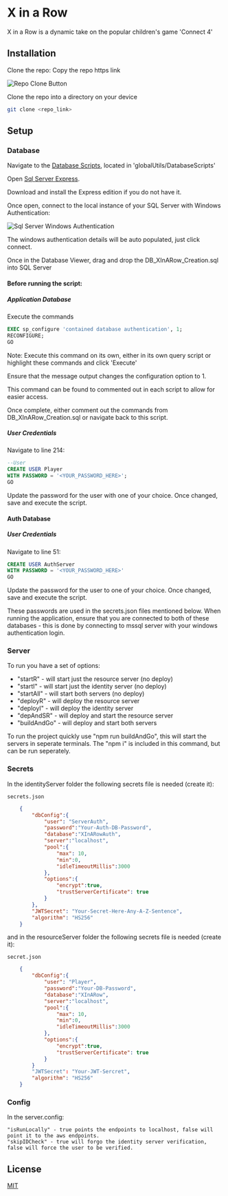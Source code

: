 # X in a Row

X in a Row is a dynamic take on the popular children's game 'Connect 4'

## Installation

Clone the repo:
Copy the repo https link

![Repo Clone Button](https://thumbs2.imgbox.com/36/67/Vrk0zUFk_t.png)

Clone the repo into a directory on your device
```bash
git clone <repo_link>
```

## Setup
### Database
Navigate to the [Database Scripts](https://github.com/Manuel-Nunes/XInARow/tree/main/globalUtils/DatabaseScripts), located in 'globalUtils/DatabaseScripts'

Open [Sql Server Express](https://www.microsoft.com/en-us/sql-server/sql-server-downloads). 

Download and install the Express edition if you do not have it.

Once open, connect to the local instance of your SQL Server with Windows Authentication:

![Sql Server Windows Authentication](https://thumbs2.imgbox.com/dd/5e/GFQO0RDi_t.png)

The windows authentication details will be auto populated, just click connect.

Once in the Database Viewer, drag and drop the DB_XInARow_Creation.sql into SQL Server

#### Before running the script:

##### Application Database
Execute the commands
```sql
EXEC sp_configure 'contained database authentication', 1;
RECONFIGURE;
GO
```
Note: Execute this command on its own, either in its own query script or highlight these commands and click 'Execute'

Ensure that the message output changes the configuration option to 1.

This command can be found to commented out in each script to allow for easier access.

Once complete, either comment out the commands from DB_XInARow_Creation.sql or navigate back to this script.

##### User Credentials
Navigate to line 214:
```sql
--User
CREATE USER Player
WITH PASSWORD = '<YOUR_PASSWORD_HERE>';
GO
```
Update the password for the user with one of your choice.
Once changed, save and execute the script.

#### Auth Database
##### User Credentials
Navigate to line 51:
```sql
CREATE USER AuthServer
WITH PASSWORD = '<YOUR_PASSWORD_HERE>'
GO
```
Update the password for the user to one of your choice.
Once changed, save and execute the script.

These passwords are used in the secrets.json files mentioned below.
When running the application, ensure that you are connected to both of these databases - this is done by connecting to mssql server with your windows authentication login.

### Server
To run you have a set of options:
- "startR" - will start just the resource server (no deploy)
- "startI" - will start just the identity server (no deploy)
- "startAll" - will start both servers (no deploy)
- "deployR" - will deploy the resource server
- "deployI" - will deploy the identity server
- "depAndSR" - will deploy and start the resource server
- "buildAndGo" - will deploy and start both servers

To run the project quickly use "npm run buildAndGo", this will start the servers in seperate terminals. The "npm i" is included in this command, but can be run seperately.


### Secrets
In the identityServer folder the following secrets file is needed (create it):

    secrets.json
```json
    {
        "dbConfig":{
            "user": "ServerAuth",
            "password":"Your-Auth-DB-Password",
            "database":"XInARowAuth",
            "server":"localhost",
            "pool":{
                "max": 10,
                "min":0,
                "idleTimeoutMillis":3000
            },
            "options":{
                "encrypt":true,
                "trustServerCertificate": true
            }
        },
        "JWTSecret": "Your-Secret-Here-Any-A-Z-Sentence",
        "algorithm": "HS256"
    }
```
and in the resourceServer folder the following secrets file is needed (create it):

    secret.json
```json
    {
        "dbConfig":{
            "user": "Player",
            "password":"Your-DB-Password",
            "database":"XInARow",
            "server":"localhost",
            "pool":{
                "max": 10,
                "min":0,
                "idleTimeoutMillis":3000
            },
            "options":{
                "encrypt":true,
                "trustServerCertificate": true
            }
        }
        "JWTSecret": "Your-JWT-Sercret",
        "algorithm": "HS256"
    }
```

### Config
In the server.config:

    "isRunLocally" - true points the endpoints to localhost, false will point it to the aws endpoints.
    "skipIDCheck" - true will forgo the identity server verification, false will force the user to be verified.

## License

[MIT](https://choosealicense.com/licenses/mit/)
